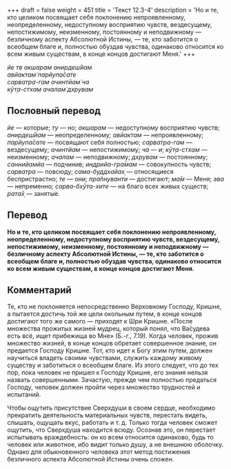 +++
draft = false
weight = 451
title = 'Текст 12.3-4'
description = 'Но и те, кто целиком посвящает себя поклонению непроявленному, неопределенному, недоступному восприятию чувств, вездесущему, непостижимому, неизменному, постоянному и неподвижному — безличному аспекту Абсолютной Истины, — те, кто заботится о всеобщем благе и, полностью обуздав чувства, одинаково относится ко всем живым существам, в конце концов достигают Меня.'
+++

_йе тв акшарам анирдеш́йам  
авйактам̇ парйупа̄сате  
сарватра-гам ачинтйам̇ ча  
кӯт̣а-стхам ачалам̇ дхрувам_

## Пословный перевод

_йе_ — которые; _ту_ — но; _акшарам_ — недоступному восприятию чувств; _анирдеш́йам_ — неопределенному; _авйактам_ — непроявленному; _парйупа̄сате_ — посвящают себя полностью; _сарватра_\-_гам_ — вездесущему; _ачинтйам_ — непостижимому; _ча_ — и; _кӯт̣а_\-_стхам_ — неизменному; _ачалам_ — неподвижному; _дхрувам_ — постоянному; _саннийамйа_ — подчинив; _индрийа_\-_гра̄мам_ — совокупность чувств; _сарватра_ — повсюду; _сама_\-_буддхайах̣_ — относящиеся беспристрастно; _те_ — они; _пра̄пнуванти_ — достигают; _ма̄м_ — Меня; _эва_ — непременно; _сарва_\-_бхӯта_\-_хите_ — на благо всех живых существ; _рата̄х̣_ — занятые.

## Перевод

**Но и те, кто целиком посвящает себя поклонению непроявленному, неопределенному, недоступному восприятию чувств, вездесущему, непостижимому, неизменному, постоянному и неподвижному — безличному аспекту Абсолютной Истины, — те, кто заботится о всеобщем благе и, полностью обуздав чувства, одинаково относится ко всем живым существам, в конце концов достигают Меня.**

## Комментарий

Те, кто не поклоняется непосредственно Верховному Господу, Кришне, а пытается достичь той же цели окольным путем, в конце концов достигают того же самого — приходят к Шри Кришне. «После множества прожитых жизней мудрец, который понял, что Ва̄судева есть всё, ищет прибежища во Мне» (Б.-г., 7.19). Когда человек, прожив множество жизней, в конце концов обретает совершенное знание, он предается Господу Кришне. Тот, кто идет к Богу этим путем, должен научиться владеть своими чувствами, служить каждому живому существу и заботиться о всеобщем благе. Из этого следует, что до тех пор, пока человек не пришел к Господу Кришне, его знания нельзя назвать совершенными. Зачастую, прежде чем полностью предаться Господу, человек должен пройти через множество трудностей и испытаний.

Чтобы ощутить присутствие Сверхдуши в своем сердце, необходимо прекратить деятельность материальных чувств, перестать видеть, слышать, ощущать вкус, работать и т. д. Только тогда человек сможет ощутить, что Сверхдуша находится всюду. Осознав это, он перестает испытывать враждебность: он ко всем относится одинаково, будь то человек или животное, ибо видит только душу, а не внешнюю оболочку. Однако для обыкновенного человека этот метод постижения безличного аспекта Абсолютной Истины очень сложен.
